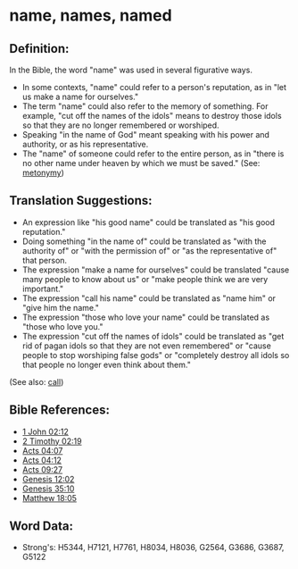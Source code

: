 # name, names, named #

## Definition: ##

In the Bible, the word "name" was used in several figurative ways.

* In some contexts, "name" could refer to a person's reputation, as in "let us make a name for ourselves."
* The term "name" could also refer to the memory of something. For example, "cut off the names of the idols" means to destroy those idols so that they are no longer remembered or worshiped.
* Speaking "in the name of God" meant speaking with his power and authority, or as his representative.
* The "name" of someone could refer to the entire person, as in "there is no other name under heaven by which we must be saved." (See: [metonymy](rc://en/ta/man/translate/figs-metonymy))

## Translation Suggestions: ##

* An expression like "his good name" could be translated as "his good reputation."
* Doing something "in the name of" could be translated as "with the authority of" or "with the permission of" or "as the representative of" that person.
* The expression "make a name for ourselves" could be translated "cause many people to know about us" or "make people think we are very important."
* The expression "call his name" could be translated as "name him" or "give him the name."
* The expression "those who love your name" could be translated as "those who love you."
* The expression "cut off the names of idols" could be translated as "get rid of pagan idols so that they are not even remembered" or  "cause people to stop worshiping false gods" or "completely destroy all idols so that people no longer even think about them."

(See also: [call](../kt/call.md))

## Bible References: ##

* [1 John 02:12](rc://en/tn/help/1jn/02/12)
* [2 Timothy 02:19](rc://en/tn/help/2ti/02/19)
* [Acts 04:07](rc://en/tn/help/act/04/07)
* [Acts 04:12](rc://en/tn/help/act/04/12)
* [Acts 09:27](rc://en/tn/help/act/09/27)
* [Genesis 12:02](rc://en/tn/help/gen/12/02)
* [Genesis 35:10](rc://en/tn/help/gen/35/10)
* [Matthew 18:05](rc://en/tn/help/mat/18/05)


## Word Data: ##

* Strong's: H5344, H7121, H7761, H8034, H8036, G2564, G3686, G3687, G5122

